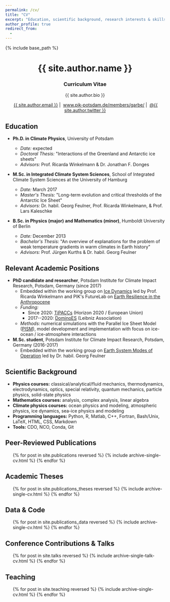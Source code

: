 ```yaml
---
permalink: /cv/
title: "CV"
excerpt: "Education, scientific background, research interests & skills, and more."
author_profile: true
redirect_from:
  - 
---
```


{% include base_path %}

<!-- Click [here](/cv-print/) for a printable version or [download a PDF](/files/cv-print.pdf).<br /><br /><br /> -->

<h1 align="center">{{ site.author.name }}</h1>
<p><h3 align="center">Curriculum Vitae</h3></p>

<p align="center">{{ site.author.bio }}</p>

<p align="center"><i class="fas fa-envelope" aria-hidden="true"></i>&nbsp;<a href="mailto:{{ site.author.email }}">{{ site.author.email }}</a> &#124; <i class="fas fa-desktop" aria-hidden="true"></i>&nbsp;<a href="{{ site.author.uri }}">www.pik-potsdam.de/members/garbe/</a> &#124; <i class="fab fa-twitter" aria-hidden="true"></i>&nbsp;<a href="https://twitter.com/{{ site.author.twitter }}">@{{ site.author.twitter }}</a></p>

## Education
- **Ph.D. in Climate Physics**, University of Potsdam
  - *Date:* expected
  - *Doctoral Thesis:* "Interactions of the Greenland and Antarctic ice sheets"
  - *Advisors:* Prof. Ricarda Winkelmann & Dr. Jonathan F. Donges

- **M.Sc. in Integrated Climate System Sciences**, School of Integrated Climate System Sciences at the University of Hamburg
  - *Date:* March 2017
  - *Master's Thesis:* "Long-term evolution and critical thresholds of the Antarctic Ice Sheet"
  - *Advisors:* Dr. habil. Georg Feulner, Prof. Ricarda Winkelmann, & Prof. Lars Kaleschke

- **B.Sc. in Physics (major) and Mathematics (minor)**, Humboldt University of Berlin
  - *Date:* December 2013
  - *Bachelor's Thesis:* "An overview of explanations for the problem of weak temperature gradients in warm climates in Earth history"
  - *Advisors:* Prof. Jürgen Kurths & Dr. habil. Georg Feulner

## Relevant Academic Positions
- **PhD candidate and researcher**, Potsdam Institute for Climate Impact Research, Potsdam, Germany (since 2017)
  - Embedded within the working group on [Ice Dynamics](https://www.pik-potsdam.de/en/institute/departments/earth-system-analysis/research/ice-dynamics/ "https://www.pik-potsdam.de/en/institute/departments/earth-system-analysis/research/ice-dynamics/") led by Prof. Ricarda Winkelmann and PIK's FutureLab on [Earth Resilience in the Anthropocene](https://www.pik-potsdam.de/earthresilience "https://www.pik-potsdam.de/earthresilience")
  - *Funding:*
    - Since 2020: [TiPACCs](https://www.tipaccs.eu "https://www.tipaccs.eu") (Horizon 2020 / European Union)
    - 2017--2020: [DominoES](https://www.pik-potsdam.de/dominoes "https://www.pik-potsdam.de/dominoes") (Leibniz Association)
  - *Methods:* numerical simulations with the Parallel Ice Sheet Model ([PISM](http://pism-docs.org/ "http://pism-docs.org/")), model development and implementation with focus on ice-ocean / ice-atmosphere interactions
- **M.Sc. student**, Potsdam Institute for Climate Impact Research, Potsdam, Germany (2016-2017)
  - Embedded within the working group on [Earth System Modes of Operation](https://www.pik-potsdam.de/en/institute/departments/earth-system-analysis/research/earth-system-modes-of-operation "https://www.pik-potsdam.de/en/institute/departments/earth-system-analysis/research/earth-system-modes-of-operation") led by Dr. habil. Georg Feulner
  
## Scientific Background
- **Physics courses:** classical/analytical/fluid mechanics, thermodynamics, electrodynamics, optics, special relativity, quantum mechanics, particle physics, solid-state physics
- **Mathematics courses:** analysis, complex analysis, linear algebra
- **Climate physics courses:** ocean physics and modeling, atmospheric physics, ice dynamics, sea-ice physics and modeling
- **Programming languages:** Python, R, Matlab, C++, Fortran, Bash/Unix, LaTeX, HTML, CSS, Markdown
- **Tools:** CDO, NCO, Conda, Git

## Peer-Reviewed Publications
<ul>{% for post in site.publications reversed %}
    {% include archive-single-cv.html %}
{% endfor %}</ul>

## Academic Theses
<ul>{% for post in site.publications_theses reversed %}
    {% include archive-single-cv.html %}
{% endfor %}</ul>

## Data & Code
<ul>{% for post in site.publications_data reversed %}
    {% include archive-single-cv.html %}
{% endfor %}</ul>

## Conference Contributions & Talks
<ul>{% for post in site.talks reversed %}
    {% include archive-single-talk-cv.html %}
{% endfor %}</ul>
  
## Teaching
<ul>{% for post in site.teaching reversed %}
    {% include archive-single-cv.html %}
{% endfor %}</ul>
